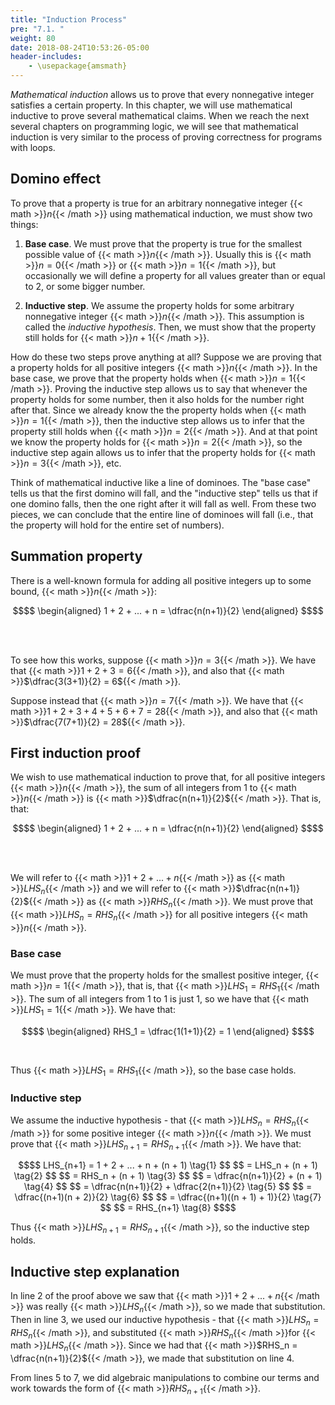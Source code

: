 ```yaml
---
title: "Induction Process"
pre: "7.1. "
weight: 80
date: 2018-08-24T10:53:26-05:00
header-includes:
    - \usepackage{amsmath}
---
```


*Mathematical induction* allows us to prove that every nonnegative integer satisfies a certain property. In this chapter, we will use mathematical inductive to prove several mathematical claims. When we reach the next several chapters on programming logic, we will see that mathematical induction is very similar to the process of proving correctness for programs with loops.

## Domino effect

To prove that a property is true for an arbitrary nonnegative integer {{< math >}}$n${{< /math >}} using mathematical induction, we must show two things:

1. **Base case**. We must prove that the property is true for the smallest possible value of {{< math >}}$n${{< /math >}}. Usually this is {{< math >}}$n = 0${{< /math >}} or {{< math >}}$n = 1${{< /math >}}, but occasionally we will define a property for all values greater than or equal to 2, or some bigger number. 

2. **Inductive step**. We assume the property holds for some arbitrary nonnegative integer {{< math >}}$n${{< /math >}}. This assumption is called the *inductive hypothesis*. Then, we must show that the property still holds for {{< math >}}$n + 1${{< /math >}}.

How do these two steps prove anything at all? Suppose we are proving that a property holds for all positive integers {{< math >}}$n${{< /math >}}. In the base case, we prove that the property holds when {{< math >}}$n = 1${{< /math >}}. Proving the inductive step allows us to say that whenever the property holds for some number, then it also holds for the number right after that. Since we already know the the property holds when {{< math >}}$n = 1${{< /math >}}, then the inductive step allows us to infer that the property still holds when {{< math >}}$n = 2${{< /math >}}. And at that point we know the property holds for {{< math >}}$n = 2${{< /math >}}, so the inductive step again allows us to infer that the property holds for {{< math >}}$n = 3${{< /math >}}, etc.

Think of mathematical inductive like a line of dominoes. The "base case" tells us that the first domino will fall, and the "inductive step" tells us that if one domino falls, then the one right after it will fall as well. From these two pieces, we can conclude that the entire line of dominoes will fall (i.e., that the property will hold for the entire set of numbers).

## Summation property

There is a well-known formula for adding all positive integers up to some bound, {{< math >}}$n${{< /math >}}:

```math
$$
\begin{aligned}
1 + 2 + ... + n = \dfrac{n(n+1)}{2}
\end{aligned}
$$
```

<br>
<br>

To see how this works, suppose {{< math >}}$n = 3${{< /math >}}. We have that {{< math >}}$1 + 2 + 3 = 6${{< /math >}}, and also that {{< math >}}$\dfrac{3(3+1)}{2} = 6${{< /math >}}. 

Suppose instead that {{< math >}}$n = 7${{< /math >}}. We have that {{< math >}}$1 + 2 + 3 + 4 + 5 + 6 + 7 = 28${{< /math >}}, and also that {{< math >}}$\dfrac{7(7+1)}{2} = 28${{< /math >}}. 

## First induction proof

We wish to use mathematical induction to prove that, for all positive integers {{< math >}}$n${{< /math >}}, the sum of all integers from 1 to {{< math >}}$n${{< /math >}} is {{< math >}}$\dfrac{n(n+1)}{2}${{< /math >}}. That is, that:

```math
$$
\begin{aligned}
1 + 2 + ... + n = \dfrac{n(n+1)}{2}
\end{aligned}
$$
```

<br>
<br>

We will refer to {{< math >}}$1 + 2 + ... + n${{< /math >}} as {{< math >}}$LHS_n${{< /math >}} and we will refer to {{< math >}}$\dfrac{n(n+1)}{2}${{< /math >}} as {{< math >}}$RHS_n${{< /math >}}. We must prove that {{< math >}}$LHS_n = RHS_n${{< /math >}} for all positive integers {{< math >}}$n${{< /math >}}.

### Base case

We must prove that the property holds for the smallest positive integer, {{< math >}}$n = 1${{< /math >}}, that is, that {{< math >}}$LHS_1 = RHS_1${{< /math >}}. The sum of all integers from 1 to 1 is just 1, so we have that {{< math >}}$LHS_1 = 1${{< /math >}}. We have that:

```math
$$
\begin{aligned}
RHS_1 = \dfrac{1(1+1)}{2} = 1
\end{aligned}
$$
```

<br>

Thus {{< math >}}$LHS_1 = RHS_1${{< /math >}}, so the base case holds.

### Inductive step

We assume the inductive hypothesis - that {{< math >}}$LHS_n = RHS_n${{< /math >}} for some positive integer {{< math >}}$n${{< /math >}}. We must prove that {{< math >}}$LHS_{n+1} = RHS_{n+1}${{< /math >}}. We have that:

```math
$$
LHS_{n+1} = 1 + 2 + ... + n + (n + 1) \tag{1}
$$
$$
= LHS_n + (n + 1) \tag{2} 
$$
$$
= RHS_n + (n + 1) \tag{3}
$$
$$
= \dfrac{n(n+1)}{2} + (n + 1) \tag{4}
$$
$$
= \dfrac{n(n+1)}{2} + \dfrac{2(n+1)}{2} \tag{5}
$$
$$
= \dfrac{(n+1)(n + 2)}{2} \tag{6}
$$
$$
= \dfrac{(n+1)((n + 1) + 1)}{2} \tag{7}
$$
$$
= RHS_{n+1} \tag{8}
$$
```

Thus {{< math >}}$LHS_{n+1} = RHS_{n+1}${{< /math >}}, so the inductive step holds.

## Inductive step explanation

In line 2 of the proof above we saw that {{< math >}}$1 + 2 + ... + n${{< /math >}} was really {{< math >}}$LHS_n${{< /math >}}, so we made that substitution. Then in line 3, we used our inductive hypothesis - that {{< math >}}$LHS_n = RHS_n${{< /math >}}, and substituted {{< math >}}$RHS_n${{< /math >}}for {{< math >}}$LHS_n${{< /math >}}. Since we had that {{< math >}}$RHS_n = \dfrac{n(n+1)}{2}${{< /math >}}, we made that substitution on line 4. 

From lines 5 to 7, we did algebraic manipulations to combine our terms and work towards the form of {{< math >}}$RHS_{n+1}${{< /math >}}. 